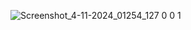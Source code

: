 ![Screenshot_4-11-2024_01254_127 0 0 1](https://github.com/user-attachments/assets/fb0adab7-128e-4579-b178-be25908028a3)
